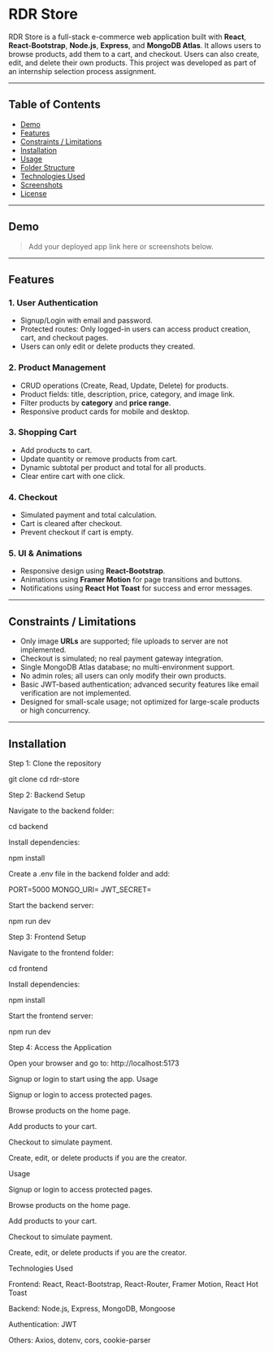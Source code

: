 # RDR Store

RDR Store is a full-stack e-commerce web application built with **React**, **React-Bootstrap**, **Node.js**, **Express**, and **MongoDB Atlas**. It allows users to browse products, add them to a cart, and checkout. Users can also create, edit, and delete their own products. This project was developed as part of an internship selection process assignment.

---

## Table of Contents
- [Demo](#demo)
- [Features](#features)
- [Constraints / Limitations](#constraints--limitations)
- [Installation](#installation)
- [Usage](#usage)
- [Folder Structure](#folder-structure)
- [Technologies Used](#technologies-used)
- [Screenshots](#screenshots)
- [License](#license)

---

## Demo
> Add your deployed app link here or screenshots below.

---

## Features

### 1. User Authentication
- Signup/Login with email and password.
- Protected routes: Only logged-in users can access product creation, cart, and checkout pages.
- Users can only edit or delete products they created.

### 2. Product Management
- CRUD operations (Create, Read, Update, Delete) for products.
- Product fields: title, description, price, category, and image link.
- Filter products by **category** and **price range**.
- Responsive product cards for mobile and desktop.

### 3. Shopping Cart
- Add products to cart.
- Update quantity or remove products from cart.
- Dynamic subtotal per product and total for all products.
- Clear entire cart with one click.

### 4. Checkout
- Simulated payment and total calculation.
- Cart is cleared after checkout.
- Prevent checkout if cart is empty.

### 5. UI & Animations
- Responsive design using **React-Bootstrap**.
- Animations using **Framer Motion** for page transitions and buttons.
- Notifications using **React Hot Toast** for success and error messages.

---

## Constraints / Limitations
- Only image **URLs** are supported; file uploads to server are not implemented.
- Checkout is simulated; no real payment gateway integration.
- Single MongoDB Atlas database; no multi-environment support.
- No admin roles; all users can only modify their own products.
- Basic JWT-based authentication; advanced security features like email verification are not implemented.
- Designed for small-scale usage; not optimized for large-scale products or high concurrency.

---

## Installation

Step 1: Clone the repository

git clone <your-repo-url>
cd rdr-store


Step 2: Backend Setup

Navigate to the backend folder:

cd backend


Install dependencies:

npm install


Create a .env file in the backend folder and add:

PORT=5000
MONGO_URI=<Your MongoDB Atlas Connection String>
JWT_SECRET=<Your JWT Secret>


Start the backend server:

npm run dev


Step 3: Frontend Setup

Navigate to the frontend folder:

cd frontend


Install dependencies:

npm install


Start the frontend server:

npm run dev


Step 4: Access the Application

Open your browser and go to: http://localhost:5173

Signup or login to start using the app.
Usage

Signup or login to access protected pages.

Browse products on the home page.

Add products to your cart.

Checkout to simulate payment.

Create, edit, or delete products if you are the creator.

Usage

Signup or login to access protected pages.

Browse products on the home page.

Add products to your cart.

Checkout to simulate payment.

Create, edit, or delete products if you are the creator.

Technologies Used

Frontend: React, React-Bootstrap, React-Router, Framer Motion, React Hot Toast

Backend: Node.js, Express, MongoDB, Mongoose

Authentication: JWT

Others: Axios, dotenv, cors, cookie-parser